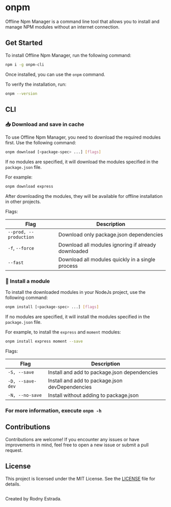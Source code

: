 # onpm

Offline Npm Manager is a command line tool that allows you to install and manage NPM modules without an internet connection.

## Get Started

To install Offline Npm Manager, run the following command:

```sh
npm i -g onpm-cli
```

Once installed, you can use the `onpm` command.

To verify the installation, run:

```sh
onpm --version
```

## CLI

### 📥 Download and save in cache

To use Offline Npm Manager, you need to download the required modules first. Use the following command:

```sh
onpm download [<package-spec> ...] [flags]
```

If no modules are specified, it will download the modules specified in the `package.json` file.

For example:

```sh
onpm download express
```

After downloading the modules, they will be available for offline installation in other projects.

Flags:

| Flag                      | Description                                           |
|---------------------------|-------------------------------------------------------|
| `--prod, --production`    | Download only package.json dependencies               |
| `-f`, `--force`           | Download all modules ignoring if already downloaded   |
| `--fast`                  | Download all modules quickly in a single process      |

### 💽 Install a module

To install the downloaded modules in your NodeJs project, use the following command:

```sh
onpm install [<package-spec> ...] [flags]
```

If no modules are specified, it will install the modules specified in the `package.json` file.

For example, to install the `express` and `moment` modules:

```sh
onpm install express moment --save
```

Flags:

| Flag                 | Description                                           |
|----------------------|-------------------------------------------------------|
| `-S, --save`         | Install and add to package.json dependencies          |
| `-D, --save-dev`     | Install and add to package.json devDependencies       |
| `-N, --no-save`      | Install without adding to package.json                |               |

### For more information, execute `onpm -h`

## Contributions

Contributions are welcome! If you encounter any issues or have improvements in mind, feel free to open a new issue or submit a pull request.

## License

This project is licensed under the MIT License. See the [LICENSE](LICENSE) file for details.

##
Created by Rodny Estrada.